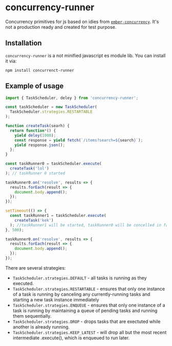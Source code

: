 # concurrency-runner

Concurrency primitives for js based on idies from [`ember-concurrency`](https://github.com/machty/ember-concurrency). It's not a production ready and created for test purpose.

## Installation

`concurrency-runner` is a not minified javascript es module lib. You can install it via:

    npm install concurrenct-runner

## Example of usage

```javascript
import { TaskScheduler, deley } from 'concurrency-runner';

const taskScheduler = new TaskScheduler(
  TaskScheduler.strategies.RESTARTABLE
);

function createTask(searh) {
  return function*() {
    yield deley(1000);
    const response = yield fetch(`/items?search=${search}`);
    yield response.json();
  };
}

const taskRunner0 = taskScheduler.execute(
  createTask('lol')
); // taskRunner 0 started

taskRunner0.on('resolve', results => {
  results.forEach(result => {
    document.body.append();
  });
});

setTimeout(() => {
  const taskRunner1 = taskScheduler.execute(
    createTask('kek')
  ); //taskRunner1 will be started, taskRunner0 will be concelled in favor of task 1
}, 500);

taskRunner0.on('resolve', results => {
  results.forEach(result => {
    document.body.append();
  });
});
```

There are several strategies:

- `TaskScheduler.strategies.DEFAULT` - all tasks is running as they executed.
- `TaskScheduler.strategies.RESTARTABLE` - ensures that only one instance of a task is running by canceling any currently-running tasks and starting a new task instance immediately
- `TaskScheduler.strategies.ENQUEUE` - ensures that only one instance of a task is running by maintaining a queue of pending tasks and running them sequentially.
- `TaskScheduler.strategies.DROP` - drops tasks that are exectuted while another is already running.
- `TaskScheduler.strategies.KEEP_LATEST` - will drop all but the most recent intermediate .execute(), which is enqueued to run later.
